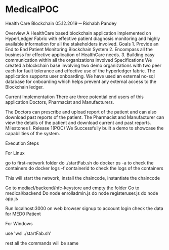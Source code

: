 # MedicalPOC

 

Health Care Blockchain
05.12.2019
─
Rishabh Pandey

Overview
A HealthCare based blockchain application implemented on HyperLedger Fabric with effective patient diagnosis monitoring and highly available information for all the stakeholders involved.
Goals
    1. Provide an End to End Patient Monitoring Blockchain System
    2. Encompass all the business for effective application of HealthCare needs.
    3. Building easy communication within all the organizations involved
Specifications
We created a blockchain base involving two demo organizations with two peer each for fault tolerance and effective use of the hyperledger fabric.
The application supports user onboarding. We have used an external no-sql database for onboarding which helps prevent any external access to the Blockchain ledger. 



Current Implementation
There are three potential end users of this application Doctors, Pharmacist and Manufacturers.

The Doctors can prescribe and upload report of the patient and can also download past reports of the patient.
The Pharmacist and Manufacturer can view the details of the patient and download current and past reports.
Milestones
    I. Release 1(POC)
We Successfully built a demo to showcase the capabilities of the system. 


Execution Steps

For Linux

go to first-network folder
do ./startFab.sh
do docker ps -a to check the containers
do docker logs -f containerid to check the logs of the containers

This will start the network, install the chaincode, instantiate the chaincode

Go to mediacl/backend/hfc-keystore and empty the folder
Go to medical/backend
Do node enrolladmin.js
do node registeruser.js
do node app.js

Run localhost:3000 on web browser
signup to account
login
check the data for MED0 Patient

For Windows 

use 'wsl ./startFab.sh'

rest all the commands will be same
